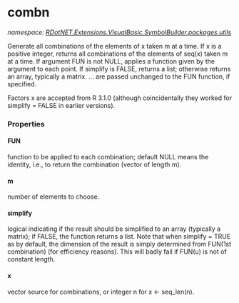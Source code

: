 ﻿# combn
_namespace: [RDotNET.Extensions.VisualBasic.SymbolBuilder.packages.utils](./index.md)_

Generate all combinations of the elements of x taken m at a time. If x is a positive integer, returns all combinations of the elements of seq(x) taken m at a time. 
 If argument FUN is not NULL, applies a function given by the argument to each point. If simplify is FALSE, returns a list; 
 otherwise returns an array, typically a matrix. ... are passed unchanged to the FUN function, if specified.
 
 Factors x are accepted from R 3.1.0 (although coincidentally they worked for simplify = FALSE in earlier versions).




### Properties

#### FUN
function to be applied to each combination; default NULL means the identity, i.e., to return the combination (vector of length m).
#### m
number of elements to choose.
#### simplify
logical indicating if the result should be simplified to an array (typically a matrix); if FALSE, the function returns a list. Note that when simplify = TRUE as by default, the dimension of the result is simply determined from FUN(1st combination) (for efficiency reasons). This will badly fail if FUN(u) is not of constant length.
#### x
vector source for combinations, or integer n for x <- seq_len(n).

